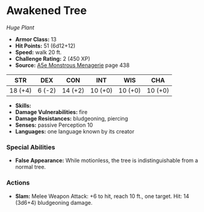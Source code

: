 # Awakened Tree

*Huge* *Plant*

- **Armor Class:** 13
- **Hit Points:** 51 (6d12+12)
- **Speed:** walk 20 ft.
- **Challenge Rating:** 2 (450 XP)
- **Source:** [A5e Monstrous Menagerie](https://enpublishingrpg.com/products/level-up-monstrous-menagerie-a5e) page 438

| STR | DEX | CON | INT | WIS | CHA |
| --- | --- | --- | --- | --- | --- |
| 18 (+4) | 6 (-2) | 14 (+2) | 10 (+0) | 10 (+0) | 10 (+0) |

- **Skills:** 
- **Damage Vulnerabilities:** fire
- **Damage Resistances:** bludgeoning, piercing
- **Senses:** passive Perception 10
- **Languages:** one language known by its creator

### Special Abilities

- **False Appearance:** While motionless, the tree is indistinguishable from a normal tree.

### Actions

- **Slam:** Melee Weapon Attack: +6 to hit, reach 10 ft., one target. Hit: 14 (3d6+4) bludgeoning damage.


